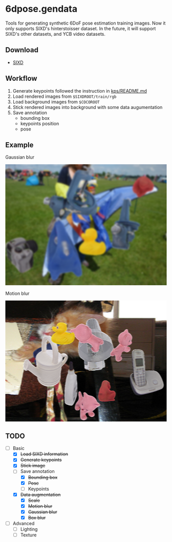 # 6dpose.gendata

Tools for generating synthetic 6DoF pose estimation training images. Now it only supports SIXD's hinterstoisser dataset. In the future, it will support SIXD's other datasets, and YCB video datasets.

## Download

- [SIXD](http://cmp.felk.cvut.cz/sixd/challenge_2017/)

## Workflow

1. Generate keypoints followed the instruction in [kps/README.md](kps/README.md)
2. Load rendered images from `$SIXDROOT/train/rgb`
3. Load background images from `$COCOROOT`
4. Stick rendered images into background with some data augumentation
5. Save annotation
    - bounding box
    - keypoints position
    - pose

## Example

Gaussian blur

![](assets/gaussian.png)

Motion blur

![](assets/motion.png)

## TODO

- [ ] Basic
    - [x] ~~Load SIXD information~~
    - [x] ~~Generate keypoints~~
    - [x] ~~Stick image~~
    - [ ] Save annotation
        - [x] ~~Bounding box~~
        - [x] ~~Pose~~
        - [ ] Keypoints
    - [x] ~~Data augmentation~~
        - [x] ~~Scale~~
        - [x] ~~Motion blur~~
        - [x] ~~Gaussian blur~~
        - [x] ~~Box blur~~
- [ ] Advanced
    - [ ] Lighting
    - [ ] Texture
